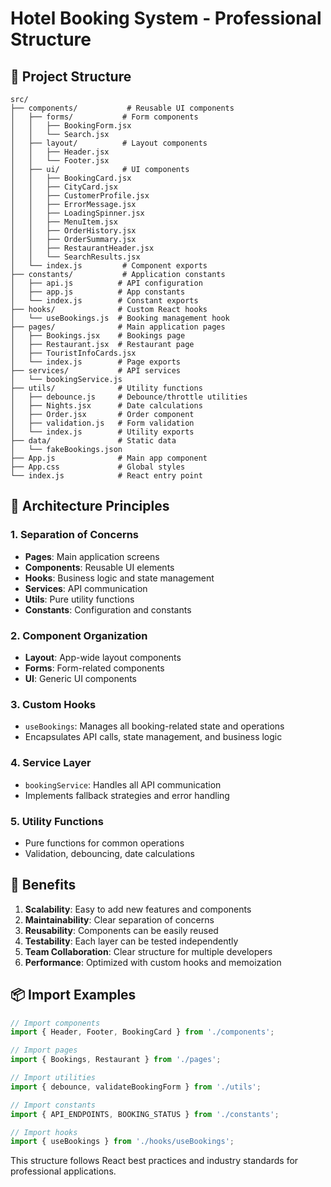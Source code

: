 # Hotel Booking System - Professional Structure

## 📁 Project Structure

```
src/
├── components/           # Reusable UI components
│   ├── forms/           # Form components
│   │   ├── BookingForm.jsx
│   │   └── Search.jsx
│   ├── layout/          # Layout components
│   │   ├── Header.jsx
│   │   └── Footer.jsx
│   ├── ui/              # UI components
│   │   ├── BookingCard.jsx
│   │   ├── CityCard.jsx
│   │   ├── CustomerProfile.jsx
│   │   ├── ErrorMessage.jsx
│   │   ├── LoadingSpinner.jsx
│   │   ├── MenuItem.jsx
│   │   ├── OrderHistory.jsx
│   │   ├── OrderSummary.jsx
│   │   ├── RestaurantHeader.jsx
│   │   └── SearchResults.jsx
│   └── index.js         # Component exports
├── constants/           # Application constants
│   ├── api.js          # API configuration
│   ├── app.js          # App constants
│   └── index.js        # Constant exports
├── hooks/              # Custom React hooks
│   └── useBookings.js  # Booking management hook
├── pages/              # Main application pages
│   ├── Bookings.jsx    # Bookings page
│   ├── Restaurant.jsx  # Restaurant page
│   ├── TouristInfoCards.jsx
│   └── index.js        # Page exports
├── services/           # API services
│   └── bookingService.js
├── utils/              # Utility functions
│   ├── debounce.js     # Debounce/throttle utilities
│   ├── Nights.jsx      # Date calculations
│   ├── Order.jsx       # Order component
│   ├── validation.js   # Form validation
│   └── index.js        # Utility exports
├── data/               # Static data
│   └── fakeBookings.json
├── App.js              # Main app component
├── App.css             # Global styles
└── index.js            # React entry point
```

## 🎯 Architecture Principles

### 1. **Separation of Concerns**
- **Pages**: Main application screens
- **Components**: Reusable UI elements
- **Hooks**: Business logic and state management
- **Services**: API communication
- **Utils**: Pure utility functions
- **Constants**: Configuration and constants

### 2. **Component Organization**
- **Layout**: App-wide layout components
- **Forms**: Form-related components
- **UI**: Generic UI components

### 3. **Custom Hooks**
- `useBookings`: Manages all booking-related state and operations
- Encapsulates API calls, state management, and business logic

### 4. **Service Layer**
- `bookingService`: Handles all API communication
- Implements fallback strategies and error handling

### 5. **Utility Functions**
- Pure functions for common operations
- Validation, debouncing, date calculations

## 🚀 Benefits

1. **Scalability**: Easy to add new features and components
2. **Maintainability**: Clear separation of concerns
3. **Reusability**: Components can be easily reused
4. **Testability**: Each layer can be tested independently
5. **Team Collaboration**: Clear structure for multiple developers
6. **Performance**: Optimized with custom hooks and memoization

## 📦 Import Examples

```javascript
// Import components
import { Header, Footer, BookingCard } from './components';

// Import pages
import { Bookings, Restaurant } from './pages';

// Import utilities
import { debounce, validateBookingForm } from './utils';

// Import constants
import { API_ENDPOINTS, BOOKING_STATUS } from './constants';

// Import hooks
import { useBookings } from './hooks/useBookings';
```

This structure follows React best practices and industry standards for professional applications.

